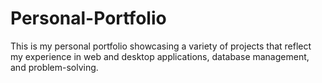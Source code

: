 # Personal-Portfolio
This is my personal portfolio showcasing a variety of projects that reflect my experience in web and desktop applications, database management, and problem-solving.
